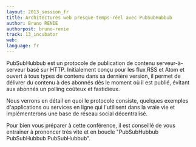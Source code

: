 ```yaml
---
layout: 2013_session_fr
title: Architectures web presque-temps-réel avec PubSubHubbub
author: Bruno RENIE
authorpost: bruno-renie
track: 13_incubator
web: 
language: fr
---
```


PubSubHubbub est un protocole de publication de contenu serveur-à-serveur basé sur HTTP. Initialement conçu pour les flux RSS et Atom et ouvert à tous types de contenu dans sa dernière version, il permet de délivrer du contenu à des abonnés dès le moment où il est publié, évitant aux abonnés un polling coûteux et fastidieux.

Nous verrons en détail en quoi le protocole consiste, quelques exemples d'applications ou services en ligne qui l'utilisent dans la vraie vie et implémenterons une base de réseau social décentralisé.

Pour bien vous préparer à cette conférence, il est conseillé de vous entrainer à prononcer très vite et en boucle "PubSubHubbub PubSubHubbub PubSubHubbub".
